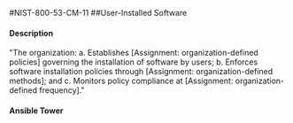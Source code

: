 #NIST-800-53-CM-11
##User-Installed Software
#### Description
"The organization:
  a.  Establishes [Assignment: organization-defined policies] governing the installation of software by users;
  b.  Enforces software installation policies through [Assignment: organization-defined methods]; and
  c.  Monitors policy compliance at [Assignment: organization-defined frequency]."
#### Ansible Tower

